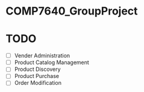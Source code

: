 # COMP7640_GroupProject
 
# TODO

- [ ] Vender Administration
- [ ] Product Catalog Management
- [ ] Product Discovery
- [ ] Product Purchase
- [ ] Order Modification